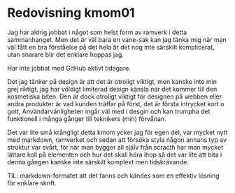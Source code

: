 ---
---
Redovisning kmom01
=========================
Jag har aldrig jobbat i något som helst form av ramverk i detta sammanhanget. Men det är väl bara en vane-sak kan jag tänka mig när man väl fått en bra förståelse på det hela är det nog inte särskilt komplicerat, utan snarare blir det enklare hoppas jag.

Har inte jobbat med GitHub aktivt tidagare.

Det jag tänker på design är att det är otroligt viktigt, men kanske inte min grej riktigt, jag har völdigt limiterad design känsla när det kommer till den kosmetiska biten. Den är dock otroligt viktigt för designen på webben eller andra produkter är vad kunden träffar på först, det är första intrycket kort o gott, Användarvänligheten ingår väl med i desgin och kan trumpha det funktionell i många gånger till teknikers (min) förvånan.

Det var lite små krångligt detta kmom ycker jag för egen del, var mycket nytt med markdown, ramverket och sedan att försöka styla någon annans typ av struktur var svårt, för när man bygger all själv från scracth har man mycket lättare koll på elementen och hur det skall höra ihop så det var lite att bita i denna gången kanske inte särskilt komplext men tidskrävande.

TIL: markdown-formatet att det fanns och kändes som en effektiv lösning för enklare skrift.
